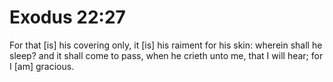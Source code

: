 # Exodus 22:27

For that [is] his covering only, it [is] his raiment for his skin: wherein shall he sleep? and it shall come to pass, when he crieth unto me, that I will hear; for I [am] gracious.